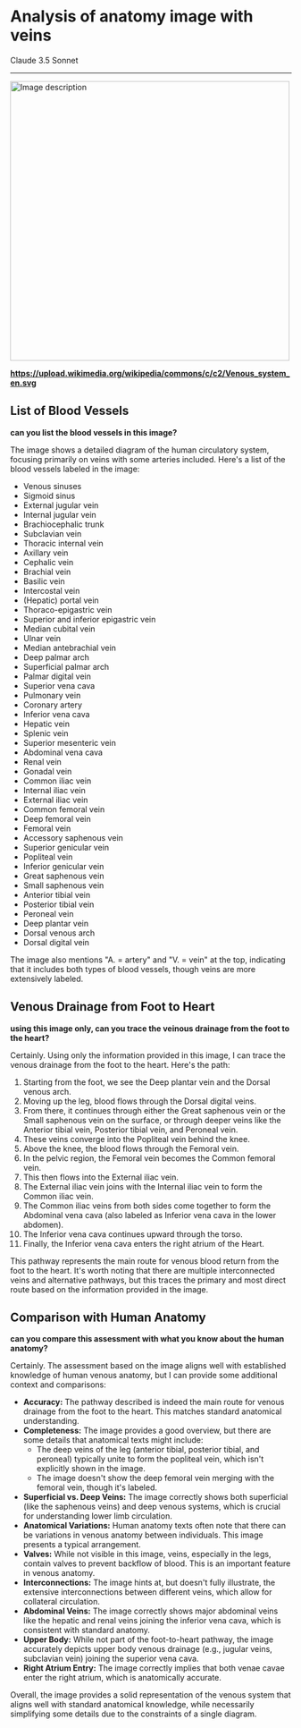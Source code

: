 
# Analysis of anatomy image with veins

Claude 3.5 Sonnet

----------

<img src="https://upload.wikimedia.org/wikipedia/commons/c/c2/Venous_system_en.svg" alt="Image description" height="500" /> 

**https://upload.wikimedia.org/wikipedia/commons/c/c2/Venous_system_en.svg**



## List of Blood Vessels

**can you list the blood vessels in this image?**

The image shows a detailed diagram of the human circulatory system, focusing primarily on veins with some arteries included. Here's a list of the blood vessels labeled in the image:

* Venous sinuses
* Sigmoid sinus
* External jugular vein
* Internal jugular vein
* Brachiocephalic trunk
* Subclavian vein
* Thoracic internal vein
* Axillary vein
* Cephalic vein
* Brachial vein
* Basilic vein
* Intercostal vein
* (Hepatic) portal vein
* Thoraco-epigastric vein
* Superior and inferior epigastric vein
* Median cubital vein
* Ulnar vein
* Median antebrachial vein
* Deep palmar arch
* Superficial palmar arch
* Palmar digital vein
* Superior vena cava
* Pulmonary vein
* Coronary artery
* Inferior vena cava
* Hepatic vein
* Splenic vein
* Superior mesenteric vein
* Abdominal vena cava
* Renal vein
* Gonadal vein
* Common iliac vein
* Internal iliac vein
* External iliac vein
* Common femoral vein
* Deep femoral vein
* Femoral vein
* Accessory saphenous vein
* Superior genicular vein
* Popliteal vein
* Inferior genicular vein
* Great saphenous vein
* Small saphenous vein
* Anterior tibial vein
* Posterior tibial vein
* Peroneal vein
* Deep plantar vein
* Dorsal venous arch
* Dorsal digital vein

The image also mentions "A. = artery" and "V. = vein" at the top, indicating that it includes both types of blood vessels, though veins are more extensively labeled.

## Venous Drainage from Foot to Heart

**using this image only, can you trace the veinous drainage from the foot to the heart?**

Certainly. Using only the information provided in this image, I can trace the venous drainage from the foot to the heart. Here's the path:

1. Starting from the foot, we see the Deep plantar vein and the Dorsal venous arch.
2. Moving up the leg, blood flows through the Dorsal digital veins.
3. From there, it continues through either the Great saphenous vein or the Small saphenous vein on the surface, or through deeper veins like the Anterior tibial vein, Posterior tibial vein, and Peroneal vein.
4. These veins converge into the Popliteal vein behind the knee.
5. Above the knee, the blood flows through the Femoral vein.
6. In the pelvic region, the Femoral vein becomes the Common femoral vein.
7. This then flows into the External iliac vein.
8. The External iliac vein joins with the Internal iliac vein to form the Common iliac vein.
9. The Common iliac veins from both sides come together to form the Abdominal vena cava (also labeled as Inferior vena cava in the lower abdomen).
10. The Inferior vena cava continues upward through the torso.
11. Finally, the Inferior vena cava enters the right atrium of the Heart.

This pathway represents the main route for venous blood return from the foot to the heart. It's worth noting that there are multiple interconnected veins and alternative pathways, but this traces the primary and most direct route based on the information provided in the image.

## Comparison with Human Anatomy

**can you compare this assessment with what you know about the human anatomy?**

Certainly. The assessment based on the image aligns well with established knowledge of human venous anatomy, but I can provide some additional context and comparisons:

* **Accuracy:** The pathway described is indeed the main route for venous drainage from the foot to the heart. This matches standard anatomical understanding.
* **Completeness:** The image provides a good overview, but there are some details that anatomical texts might include:
    * The deep veins of the leg (anterior tibial, posterior tibial, and peroneal) typically unite to form the popliteal vein, which isn't explicitly shown in the image.
    * The image doesn't show the deep femoral vein merging with the femoral vein, though it's labeled.
* **Superficial vs. Deep Veins:** The image correctly shows both superficial (like the saphenous veins) and deep venous systems, which is crucial for understanding lower limb circulation.
* **Anatomical Variations:** Human anatomy texts often note that there can be variations in venous anatomy between individuals. This image presents a typical arrangement.
* **Valves:** While not visible in this image, veins, especially in the legs, contain valves to prevent backflow of blood. This is an important feature in venous anatomy.
* **Interconnections:** The image hints at, but doesn't fully illustrate, the extensive interconnections between different veins, which allow for collateral circulation.
* **Abdominal Veins:** The image correctly shows major abdominal veins like the hepatic and renal veins joining the inferior vena cava, which is consistent with standard anatomy.
* **Upper Body:** While not part of the foot-to-heart pathway, the image accurately depicts upper body venous drainage (e.g., jugular veins, subclavian vein) joining the superior vena cava.
* **Right Atrium Entry:** The image correctly implies that both venae cavae enter the right atrium, which is anatomically accurate.

Overall, the image provides a solid representation of the venous system that aligns well with standard anatomical knowledge, while necessarily simplifying some details due to the constraints of a single diagram.